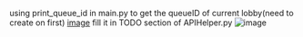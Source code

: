 using print_queue_id in main.py to get the queueID of current lobby(need to create on first)
[image](https://github.com/user-attachments/assets/64b077ba-fb35-4b18-8e42-55182b649b3f)
fill it in TODO section of APIHelper.py
![image](https://github.com/user-attachments/assets/a3d0565e-1164-4aca-bbda-697421afb8fa)
